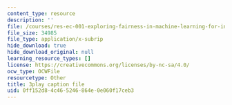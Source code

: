 ```yaml
---
content_type: resource
description: ''
file: /courses/res-ec-001-exploring-fairness-in-machine-learning-for-international-development-spring-2020/0ff152d84c465246864e0e060f17ceb3_Nc2qMVsHkgc.vtt
file_size: 34985
file_type: application/x-subrip
hide_download: true
hide_download_original: null
learning_resource_types: []
license: https://creativecommons.org/licenses/by-nc-sa/4.0/
ocw_type: OCWFile
resourcetype: Other
title: 3play caption file
uid: 0ff152d8-4c46-5246-864e-0e060f17ceb3
---
```

